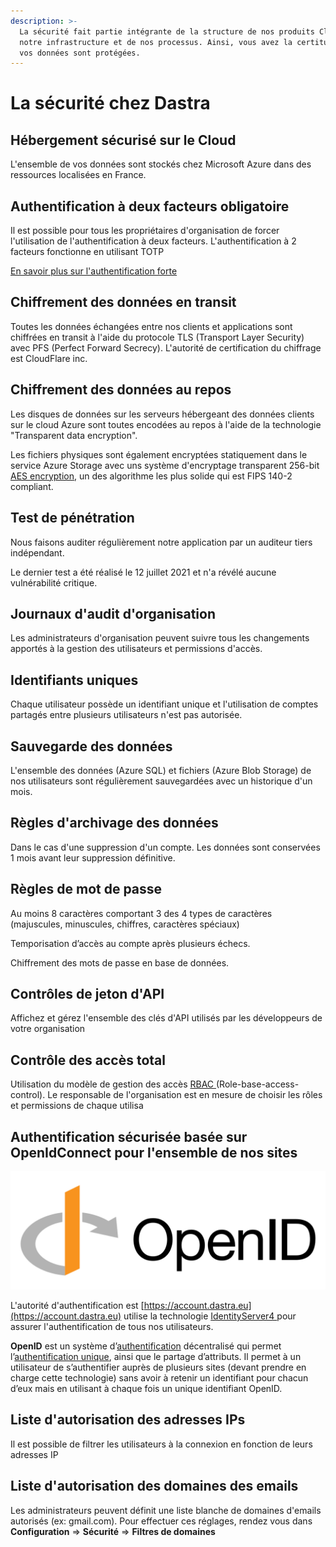 ```yaml
---
description: >-
  La sécurité fait partie intégrante de la structure de nos produits Cloud, de
  notre infrastructure et de nos processus. Ainsi, vous avez la certitude que
  vos données sont protégées.
---
```


# La sécurité chez Dastra

## Hébergement sécurisé sur le Cloud

L'ensemble de vos données sont stockés chez Microsoft Azure dans des ressources localisées en France.

## **Authentification à deux facteurs obligatoire**&#x20;

Il est possible pour tous les propriétaires d'organisation de forcer l'utilisation de l'authentification à deux facteurs. L'authentification à 2 facteurs fonctionne en utilisant TOTP

[En savoir plus sur l'authentification forte](mfa.md)

## Chiffrement des données en transit

Toutes les données échangées entre nos clients et applications sont chiffrées en transit à l'aide du protocole TLS (Transport Layer Security) avec PFS (Perfect Forward Secrecy). L'autorité de certification du chiffrage est CloudFlare inc.

## Chiffrement des données au repos

Les disques de données sur les serveurs hébergeant des données clients sur le cloud Azure sont toutes encodées au repos à l'aide de la technologie "Transparent data encryption".

Les fichiers physiques sont également encryptées statiquement dans le service Azure Storage avec uns système d'encryptage transparent 256-bit [AES encryption](https://en.wikipedia.org/wiki/Advanced\_Encryption\_Standard), un des algorithme les plus solide qui est FIPS 140-2 compliant.

## Test de pénétration&#x20;

Nous faisons auditer régulièrement notre application par un auditeur tiers indépendant.&#x20;

Le dernier test a été réalisé le 12 juillet 2021 et n'a révélé aucune vulnérabilité critique.

## **Journaux d'audit d'organisation**

Les administrateurs d'organisation peuvent suivre tous les changements apportés à la gestion des utilisateurs et permissions d'accès.

## Identifiants uniques

Chaque utilisateur possède un identifiant unique et l'utilisation de comptes partagés entre plusieurs utilisateurs n'est pas autorisée.

## Sauvegarde des données

L'ensemble des données (Azure SQL) et fichiers (Azure Blob Storage) de nos utilisateurs sont régulièrement sauvegardées avec un historique d'un mois.

## Règles d'archivage des données

Dans le cas d'une suppression d'un compte. Les données sont conservées 1 mois avant leur suppression définitive.

## **Règles de mot de passe**

Au moins 8 caractères comportant 3 des 4 types de caractères (majuscules, minuscules, chiffres, caractères spéciaux)&#x20;

Temporisation d’accès au compte après plusieurs échecs.

Chiffrement des mots de passe en base de données.

## **Contrôles de jeton d'API**

Affichez et gérez l'ensemble des clés d'API utilisés par les développeurs de votre organisation

## Contrôle des accès total

Utilisation du modèle de gestion des accès [RBAC ](https://en.wikipedia.org/wiki/Role-based\_access\_control)(Role-base-access-control). Le responsable de l'organisation est en mesure de choisir les rôles et permissions de chaque utilisa

## Authentification sécurisée basée sur OpenIdConnect pour l'ensemble de nos sites

![](<../.gitbook/assets/image (22).png>)

L'autorité d'authentification est [https://account.dastra.eu](https://account.dastra.eu) utilise la technologie [IdentityServer4 ](https://identityserver.io)pour assurer l'authentification de tous nos utilisateurs.&#x20;

**OpenID** est un système d’[authentification](https://fr.wikipedia.org/wiki/Authentification) décentralisé qui permet l’[authentification unique](https://fr.wikipedia.org/wiki/Authentification\_unique), ainsi que le partage d’attributs. Il permet à un utilisateur de s’authentifier auprès de plusieurs sites (devant prendre en charge cette technologie) sans avoir à retenir un identifiant pour chacun d’eux mais en utilisant à chaque fois un unique identifiant OpenID.

## **Liste d'autorisation des adresses IPs**

Il est possible de filtrer les utilisateurs à la connexion en fonction de leurs adresses IP

## Liste d'autorisation des domaines des emails

Les administrateurs peuvent définit une liste blanche de domaines d'emails autorisés (ex: gmail.com). Pour effectuer ces réglages, rendez vous dans **Configuration** => **Sécurité** => **Filtres de domaines**

